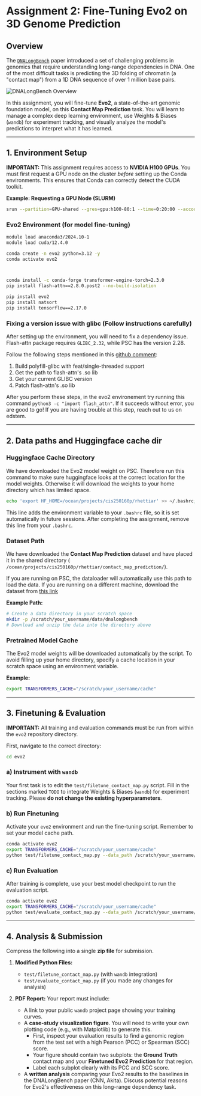 # Assignment 2: Fine-Tuning Evo2 on 3D Genome Prediction

## Overview

The [`DNALongBench`](https://github.com/ma-compbio/DNALONGBENCH) paper introduced a set of challenging problems in genomics that require understanding long-range dependencies in DNA. One of the most difficult tasks is predicting the 3D folding of chromatin (a "contact map") from a 1D DNA sequence of over 1 million base pairs.

![DNALongBench Overview](https://github.com/ma-compbio/DNALONGBENCH/raw/main/Figure1.v3.png)

In this assignment, you will fine-tune **Evo2**, a state-of-the-art genomic foundation model, on this **Contact Map Prediction** task. You will learn to manage a complex deep learning environment, use Weights & Biases (`wandb`) for experiment tracking, and visually analyze the model's predictions to interpret what it has learned.



---

## 1. Environment Setup

**IMPORTANT:** This assignment requires access to **NVIDIA H100 GPUs**. You must first request a GPU node on the cluster *before* setting up the Conda environments. This ensures that Conda can correctly detect the CUDA toolkit.

**Example: Requesting a GPU Node (SLURM)**
```bash
srun --partition=GPU-shared --gres=gpu:h100-80:1 --time=0:20:00 --account=cis250160p --pty bash
```

### Evo2 Environment (for model fine-tuning)

```bash
module load anaconda3/2024.10-1
module load cuda/12.4.0

conda create -n evo2 python=3.12 -y
conda activate evo2



conda install -c conda-forge transformer-engine-torch=2.3.0
pip install flash-attn==2.8.0.post2 --no-build-isolation

pip install evo2
pip install natsort
pip install tensorflow==2.17.0
```

### Fixing a version issue with glibc (Follow instructions carefully)

After setting up the environment, you will need to fix a dependency issue.
Flash-attn package requires `GLIBC_2.32`, while PSC has the version 2.28.

Follow the following steps mentioned in this [github comment](https://github.com/Dao-AILab/flash-attention/issues/1708#issuecomment-3283420504): 

1. Build polyfill-glibc with feat/single-threaded support
2. Get the path to flash-attn's .so lib
3. Get your current GLIBC version
4. Patch flash-attn's .so lib

After you perform these steps, in the evo2 environement try running this command `python3 -c "import flash_attn"`. If it succeeds without error, you are good to go! If you are having trouble at this step, reach out to us on edstem.

-----

## 2\. Data paths and Huggingface cache dir

### Huggingface Cache Directory

We have downloaded the Evo2 model weight on PSC. Therefore run this command to make sure huggingface looks at the correct location for the model weights. Otherwise it will download the weights to your home directory which has limited space.

```bash
echo 'export HF_HOME=/ocean/projects/cis250160p/rhettiar' >> ~/.bashrc;
```

This line adds the environment variable to your `.bashrc` file, so it is set automatically in future sessions. After completing the assignment, remove this line from your `.bashrc`.

### Dataset Path

We have downloaded the **Contact Map Prediction** dataset and have placed it in the shared directory (`
/ocean/projects/cis250160p/rhettiar/contact_map_prediction/`). 

If you are running on PSC, the dataloader will automatically use this path to load the data. If you are running on a different machine, download the dataset from [this link](https://dataverse.harvard.edu/citation?persistentId=doi:10.7910/DVN/AZM25S)

**Example Path:**

```bash
# Create a data directory in your scratch space
mkdir -p /scratch/your_username/data/dnalongbench
# Download and unzip the data into the directory above
```

### Pretrained Model Cache

The Evo2 model weights will be downloaded automatically by the script. To avoid filling up your home directory, specify a cache location in your scratch space using an environment variable.

**Example:**

```bash
export TRANSFORMERS_CACHE="/scratch/your_username/cache"
```

-----

## 3\. Finetuning & Evaluation

**IMPORTANT:** All training and evaluation commands must be run from within the `evo2` repository directory.

First, navigate to the correct directory:

```bash
cd evo2
```

### a) Instrument with `wandb`

Your first task is to edit the `test/filetune_contact_map.py` script. Fill in the sections marked `TODO` to integrate Weights & Biases (`wandb`) for experiment tracking. Please **do not change the existing hyperparameters**.

### b) Run Finetuning

Activate your `evo2` environment and run the fine-tuning script. Remember to set your model cache path.

```bash
conda activate evo2
export TRANSFORMERS_CACHE="/scratch/your_username/cache"
python test/filetune_contact_map.py --data_path /scratch/your_username/data/dnalongbench/contact_map
```

### c) Run Evaluation

After training is complete, use your best model checkpoint to run the evaluation script.

```bash
conda activate evo2
export TRANSFORMERS_CACHE="/scratch/your_username/cache"
python test/evaluate_contact_map.py --data_path /scratch/your_username/data/dnalongbench/contact_map --checkpoint_path /path/to/your/best/checkpoint.pt
```

-----

## 4\. Analysis & Submission

Compress the following into a single **zip file** for submission.

1.  **Modified Python Files:**

      * `test/filetune_contact_map.py` (with `wandb` integration)
      * `test/evaluate_contact_map.py` (if you made any changes for analysis)

2.  **PDF Report:** Your report must include:

      * A link to your public `wandb` project page showing your training curves.
      * A **case-study visualization figure**. You will need to write your own plotting code (e.g., with Matplotlib) to generate this.
          * First, inspect your evaluation results to find a genomic region from the test set with a high Pearson (PCC) or Spearman (SCC) score.
          * Your figure should contain two subplots: the **Ground Truth** contact map and your **Finetuned Evo2 Prediction** for that region.
          * Label each subplot clearly with its PCC and SCC score.
      * A **written analysis** comparing your Evo2 results to the baselines in the DNALongBench paper (CNN, Akita). Discuss potential reasons for Evo2's effectiveness on this long-range dependency task.